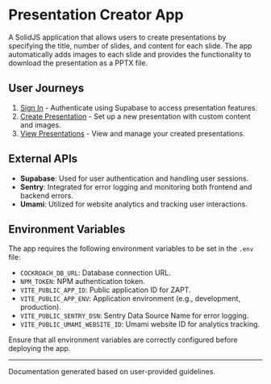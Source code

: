 # Presentation Creator App

A SolidJS application that allows users to create presentations by specifying the title, number of slides, and content for each slide. The app automatically adds images to each slide and provides the functionality to download the presentation as a PPTX file.

## User Journeys

1. [Sign In](docs/journeys/sign-in.md) - Authenticate using Supabase to access presentation features.
2. [Create Presentation](docs/journeys/create-presentation.md) - Set up a new presentation with custom content and images.
3. [View Presentations](docs/journeys/view-presentations.md) - View and manage your created presentations.

## External APIs

- **Supabase**: Used for user authentication and handling user sessions.
- **Sentry**: Integrated for error logging and monitoring both frontend and backend errors.
- **Umami**: Utilized for website analytics and tracking user interactions.

## Environment Variables

The app requires the following environment variables to be set in the `.env` file:

- `COCKROACH_DB_URL`: Database connection URL.
- `NPM_TOKEN`: NPM authentication token.
- `VITE_PUBLIC_APP_ID`: Public application ID for ZAPT.
- `VITE_PUBLIC_APP_ENV`: Application environment (e.g., development, production).
- `VITE_PUBLIC_SENTRY_DSN`: Sentry Data Source Name for error logging.
- `VITE_PUBLIC_UMAMI_WEBSITE_ID`: Umami website ID for analytics tracking.

Ensure that all environment variables are correctly configured before deploying the app.

---
Documentation generated based on user-provided guidelines.